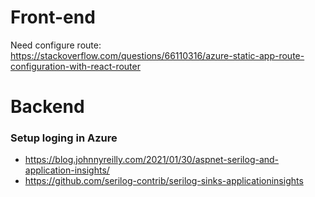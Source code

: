 # Front-end

Need configure route: https://stackoverflow.com/questions/66110316/azure-static-app-route-configuration-with-react-router

# Backend

### Setup loging in Azure
- https://blog.johnnyreilly.com/2021/01/30/aspnet-serilog-and-application-insights/
- https://github.com/serilog-contrib/serilog-sinks-applicationinsights